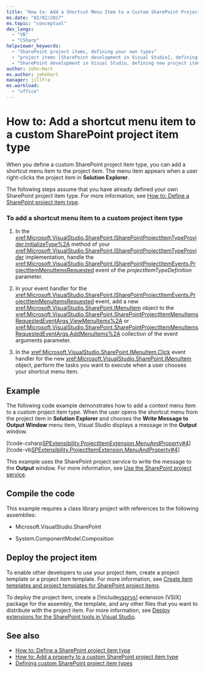 ```yaml
---
title: "How to: Add a Shortcut Menu Item to a Custom SharePoint Project Item Type | Microsoft Docs"
ms.date: "02/02/2017"
ms.topic: "conceptual"
dev_langs:
  - "VB"
  - "CSharp"
helpviewer_keywords:
  - "SharePoint project items, defining your own types"
  - "project items [SharePoint development in Visual Studio], defining your own types"
  - "SharePoint development in Visual Studio, defining new project item types"
author: John-Hart
ms.author: johnhart
manager: jillfra
ms.workload:
  - "office"
---
```

# How to: Add a shortcut menu item to a custom SharePoint project item type
  When you define a custom SharePoint project item type, you can add a shortcut menu item to the project item. The menu item appears when a user right-clicks the project item in **Solution Explorer**.

 The following steps assume that you have already defined your own SharePoint project item type. For more information, see [How to: Define a SharePoint project item type](../sharepoint/how-to-define-a-sharepoint-project-item-type.md).

### To add a shortcut menu item to a custom project item type

1. In the <xref:Microsoft.VisualStudio.SharePoint.ISharePointProjectItemTypeProvider.InitializeType%2A> method of your <xref:Microsoft.VisualStudio.SharePoint.ISharePointProjectItemTypeProvider> implementation, handle the <xref:Microsoft.VisualStudio.SharePoint.ISharePointProjectItemEvents.ProjectItemMenuItemsRequested> event of the *projectItemTypeDefinition* parameter.

2. In your event handler for the <xref:Microsoft.VisualStudio.SharePoint.ISharePointProjectItemEvents.ProjectItemMenuItemsRequested> event, add a new <xref:Microsoft.VisualStudio.SharePoint.IMenuItem> object to the <xref:Microsoft.VisualStudio.SharePoint.SharePointProjectItemMenuItemsRequestedEventArgs.ViewMenuItems%2A> or <xref:Microsoft.VisualStudio.SharePoint.SharePointProjectItemMenuItemsRequestedEventArgs.AddMenuItems%2A> collection of the event arguments parameter.

3. In the <xref:Microsoft.VisualStudio.SharePoint.IMenuItem.Click> event handler for the new <xref:Microsoft.VisualStudio.SharePoint.IMenuItem> object, perform the tasks you want to execute when a user chooses your shortcut menu item.

## Example
 The following code example demonstrates how to add a context menu item to a custom project item type. When the user opens the shortcut menu from the project item in **Solution Explorer** and chooses the **Write Message to Output Window** menu item, Visual Studio displays a message in the **Output** window.

 [!code-csharp[SPExtensibility.ProjectItemExtension.MenuAndProperty#4](../sharepoint/codesnippet/CSharp/projectitemmenuandproperty/extension/projectitemtypemenu.cs#4)]
 [!code-vb[SPExtensibility.ProjectItemExtension.MenuAndProperty#4](../sharepoint/codesnippet/VisualBasic/projectitemmenuandproperty/extension/projectitemtypemenu.vb#4)]

 This example uses the SharePoint project service to write the message to the **Output** window. For more information, see [Use the SharePoint project service](../sharepoint/using-the-sharepoint-project-service.md).

## Compile the code
 This example requires a class library project with references to the following assemblies:

- Microsoft.VisualStudio.SharePoint

- System.ComponentModel.Composition

## Deploy the project item
 To enable other developers to use your project item, create a project template or a project item template. For more information, see [Create item templates and project templates for SharePoint project items](../sharepoint/creating-item-templates-and-project-templates-for-sharepoint-project-items.md).

 To deploy the project item, create a [!include[vsprvs](../sharepoint/includes/vsprvs-md.md)] extension (VSIX) package for the assembly, the template, and any other files that you want to distribute with the project item. For more information, see [Deploy extensions for the SharePoint tools in Visual Studio](../sharepoint/deploying-extensions-for-the-sharepoint-tools-in-visual-studio.md).

## See also
- [How to: Define a SharePoint project item type](../sharepoint/how-to-define-a-sharepoint-project-item-type.md)
- [How to: Add a property to a custom SharePoint project item type](../sharepoint/how-to-add-a-property-to-a-custom-sharepoint-project-item-type.md)
- [Defining custom SharePoint project item types](../sharepoint/defining-custom-sharepoint-project-item-types.md)
